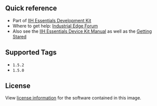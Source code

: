 ## Quick reference

- Part of [IIH Essentials Development Kit](https://hub.docker.com/r/siemensindustrialedge/dataservicedevelopmentkit) 
- Where to get help: [Industrial Edge Forum](https://www.siemens.com/industrial-edge-forum)
- Also see the [IIH Essentials Device Kit Manual](https://github.com/industrial-edge/data-service-device-kit) as well as the [Getting Stared](https://github.com/industrial-edge/data-service-device-kit-getting-started)

## Supported Tags

- `1.5.2`
- `1.5.0`

## License

View [license information](https://github.com/industrial-edge/data-service-development-kit/blob/main/docs/dockerhub/LICENSE.md) for the software contained in this image.
